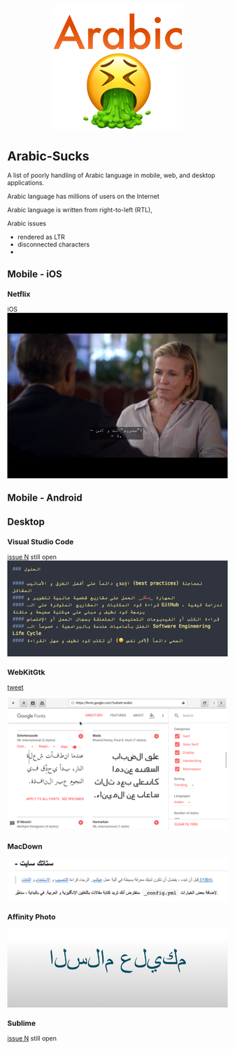 

<p align="center">
<img src="https://github.com/bluemix/Arabic-Sucks/raw/master/images/arabic-sucks.png" alt="arabic sucks" title="Arabic Sucks" width="300"/>
</p>



# Arabic-Sucks
A list of poorly handling of Arabic language in mobile, web, and desktop applications.

Arabic language has millions of users on the Internet


Arabic language is written from right-to-left (RTL), 

Arabic issues
* rendered as LTR
* disconnected characters
*  


## Mobile - iOS
### Netflix

iOS 
![WebKitGtk](images/netflix-ios-arabic-sucks.PNG)

## Mobile - Android


## Desktop
### Visual Studio Code
[issue N]() still open
![VisualStudio Code wrong Arabic direction](images/vscode-version-1.17.2.png)

### WebKitGtk

[tweet](https://twitter.com/KhaledGhetas/status/921826612496224261)

![WebKitGtk](images/WebKitGtk-arabic-handling.png)


### MacDown
![MacDown](images/macdown-arabic-sucks.png)


### Affinity Photo
![Affinity Photo](images/Affinity-Photo-Arabic-sucks.png)

### Sublime
[issue N]() still open

### 